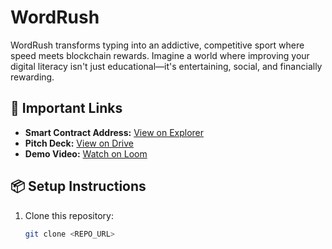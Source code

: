 # WordRush

WordRush transforms typing into an addictive, competitive sport where speed meets blockchain rewards. Imagine a world where improving your digital literacy isn't just educational—it's entertaining, social, and financially rewarding.


## 🔗 Important Links

- **Smart Contract Address:** [View on Explorer](https://explorer.hiro.so/txid/0xd3457c080fc79b20de19cc883ed077ba1875991f356595154763b2e3e5302144?chain=testnet)
- **Pitch Deck:** [View on Drive](https://drive.google.com/file/d/13DyO7Tnv9xYvTUlXmNm7mnz7a1AfpmE_/view?usp=sharing)
- **Demo Video:** [Watch on Loom](https://www.loom.com/share/9e8324af086a4edf8c78cd1ef5d1236f?sid=35ea5e81-7e99-4c4c-93ef-1cbbf7e8d4c1)

## 📦 Setup Instructions
1. Clone this repository:
   ```bash
   git clone <REPO_URL>
